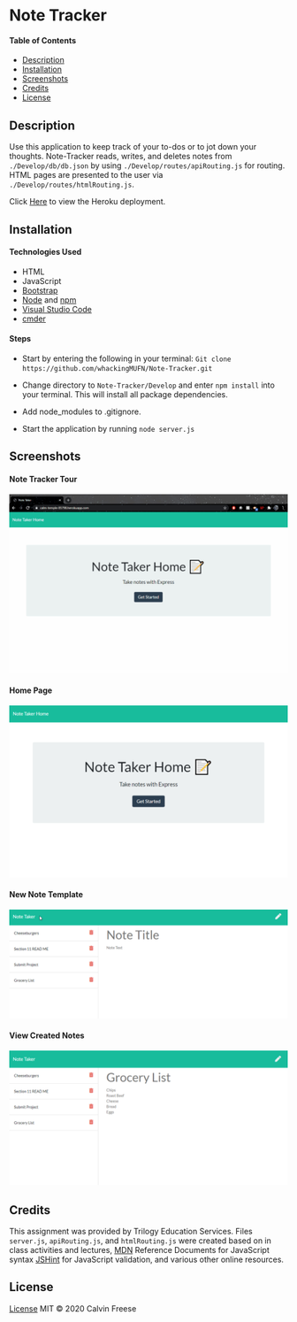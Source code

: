 # Note Tracker

#### Table of Contents
  * [Description](#Description)
  * [Installation](#Installation)
  * [Screenshots](#Screenshots)
  * [Credits](#Credits)
  * [License](#License)

## Description
Use this application to keep track of your to-dos or to jot down your thoughts. 
Note-Tracker reads, writes, and deletes notes from `./Develop/db/db.json` by using `./Develop/routes/apiRouting.js` for routing. HTML pages are presented to the user via `./Develop/routes/htmlRouting.js`. 

Click [Here](https://calm-temple-85798.herokuapp.com/) to view the Heroku deployment.
 
## Installation
#### Technologies Used
* HTML
* JavaScript
* [Bootstrap](https://getbootstrap.com/)
* [Node](https://nodejs.org/en/) and [npm](https://www.npmjs.com/package/npm)
* [Visual Studio Code](https://code.visualstudio.com/)
* [cmder](https://cmder.net/)

#### Steps
* Start by entering the following in your terminal: `Git clone https://github.com/whackingMUFN/Note-Tracker.git`

* Change directory to `Note-Tracker/Develop` and enter `npm install` into your terminal. This will install all package dependencies.

* Add node_modules to .gitignore.

* Start the application by running `node server.js`



## Screenshots
#### Note Tracker Tour
![Tour](./Develop/imgs/note-tracker.gif)
#### Home Page
 ![home](./Develop/imgs/note-home.png)


#### New Note Template
 ![New Note](./Develop/imgs/new-note-0.png)

#### View Created Notes
![Example Note](./Develop/imgs/example-note.png)


## Credits
This assignment was provided by Trilogy Education Services. Files `server.js`, `apiRouting.js`, and `htmlRouting.js` were created based on in class activities and lectures, [MDN](https://developer.mozilla.org/en-US/) Reference Documents for JavaScript syntax [JSHint](https://jshint.com/) for JavaScript validation, and various other online resources. 
## License

[License](LICENSE.txt)
MIT &copy; 2020 Calvin Freese
